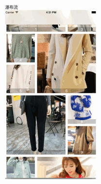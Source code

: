 瀑布流<br/>
![alt Home](https://raw.githubusercontent.com/singer1026/CollectionLayoutDemo/master/Layout.gif)
